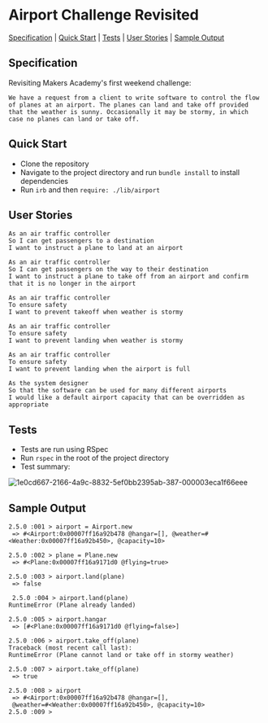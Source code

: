 # Airport Challenge Revisited

[Specification](#spec) | [Quick Start](#quickstart) | [Tests](#tests) | [User Stories](#stories) | [Sample Output](#sample-output)

## Specification
<a id="spec"></a>
Revisiting Makers Academy's first weekend challenge:
```
We have a request from a client to write software to control the flow of planes at an airport. The planes can land and take off provided that the weather is sunny. Occasionally it may be stormy, in which case no planes can land or take off.
```

## Quick Start
<a id="quickstart"></a>
- Clone the repository
- Navigate to the project directory and run ```bundle install``` to install dependencies
- Run ```irb``` and then ```require: ./lib/airport```

## User Stories
<a id="stories"></a>

```
As an air traffic controller
So I can get passengers to a destination
I want to instruct a plane to land at an airport
```

```
As an air traffic controller
So I can get passengers on the way to their destination
I want to instruct a plane to take off from an airport and confirm that it is no longer in the airport
```

```
As an air traffic controller
To ensure safety
I want to prevent takeoff when weather is stormy
```

```
As an air traffic controller
To ensure safety
I want to prevent landing when weather is stormy
```

```
As an air traffic controller
To ensure safety
I want to prevent landing when the airport is full
```

```
As the system designer
So that the software can be used for many different airports
I would like a default airport capacity that can be overridden as appropriate
```

## Tests
<a id="tests"></a>
- Tests are run using RSpec
- Run ```rspec``` in the root of the project directory
- Test summary:

![1e0cd667-2166-4a9c-8832-5ef0bb2395ab-387-000003eca1f66eee](https://user-images.githubusercontent.com/29439776/44202568-a9040700-a14c-11e8-9371-70c9e85859ae.jpg)

## Sample Output
<a id="sample-output"></a>

```
2.5.0 :001 > airport = Airport.new
 => #<Airport:0x00007ff16a92b478 @hangar=[], @weather=#<Weather:0x00007ff16a92b450>, @capacity=10>

2.5.0 :002 > plane = Plane.new
 => #<Plane:0x00007ff16a9171d0 @flying=true>

2.5.0 :003 > airport.land(plane)
 => false

 2.5.0 :004 > airport.land(plane)
RuntimeError (Plane already landed)

2.5.0 :005 > airport.hangar
 => [#<Plane:0x00007ff16a9171d0 @flying=false>]

2.5.0 :006 > airport.take_off(plane)
Traceback (most recent call last):
RuntimeError (Plane cannot land or take off in stormy weather)

2.5.0 :007 > airport.take_off(plane)
 => true

2.5.0 :008 > airport
 => #<Airport:0x00007ff16a92b478 @hangar=[],
 @weather=#<Weather:0x00007ff16a92b450>, @capacity=10>
2.5.0 :009 >
```

